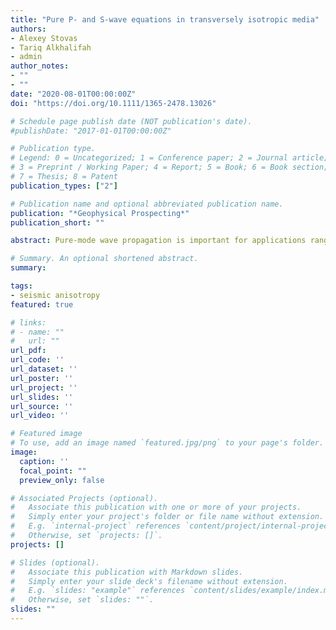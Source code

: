 ```yaml
---
title: "Pure P- and S-wave equations in transversely isotropic media"
authors:
- Alexey Stovas
- Tariq Alkhalifah
- admin
author_notes:
- ""
- ""
date: "2020-08-01T00:00:00Z"
doi: "https://doi.org/10.1111/1365-2478.13026"

# Schedule page publish date (NOT publication's date).
#publishDate: "2017-01-01T00:00:00Z"

# Publication type.
# Legend: 0 = Uncategorized; 1 = Conference paper; 2 = Journal article;
# 3 = Preprint / Working Paper; 4 = Report; 5 = Book; 6 = Book section;
# 7 = Thesis; 8 = Patent
publication_types: ["2"]

# Publication name and optional abbreviated publication name.
publication: "*Geophysical Prospecting*"
publication_short: ""

abstract: Pure‐mode wave propagation is important for applications ranging from imaging to avoiding parameter tradeoff in waveform inversion. Although seismic anisotropy is an elastic phenomenon, pseudo‐acoustic approximations are routinely used to avoid the high computational cost and difficulty in decoupling wave modes to obtain interpretable seismic images. However, such approximations may result in inaccuracies in characterizing anisotropic wave propagation. We propose new pure‐mode equations for P‐ and S‐waves resulting in an artefact‐free solution in transversely isotropic medium with a vertical symmetry axis. Our approximations are more accurate than other known approximations as they are not based on weak anisotropy assumptions. Therefore, the S‐wave approximation can reproduce the group velocity triplications in strongly anisotropic media. The proposed approximations can be used for accurate modelling and imaging of pure P‐ and S‐waves in transversely isotropic media.

# Summary. An optional shortened abstract.
summary:

tags:
- seismic anisotropy
featured: true

# links:
# - name: ""
#   url: ""
url_pdf:
url_code: ''
url_dataset: ''
url_poster: ''
url_project: ''
url_slides: ''
url_source: ''
url_video: ''

# Featured image
# To use, add an image named `featured.jpg/png` to your page's folder.
image:
  caption: ''
  focal_point: ""
  preview_only: false

# Associated Projects (optional).
#   Associate this publication with one or more of your projects.
#   Simply enter your project's folder or file name without extension.
#   E.g. `internal-project` references `content/project/internal-project/index.md`.
#   Otherwise, set `projects: []`.
projects: []

# Slides (optional).
#   Associate this publication with Markdown slides.
#   Simply enter your slide deck's filename without extension.
#   E.g. `slides: "example"` references `content/slides/example/index.md`.
#   Otherwise, set `slides: ""`.
slides: ""
---
```

